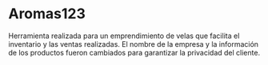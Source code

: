 # Aromas123
Herramienta realizada para un emprendimiento de velas que facilita el inventario y las ventas realizadas. El nombre de la empresa y la información de los productos fueron cambiados para garantizar la privacidad del cliente.
